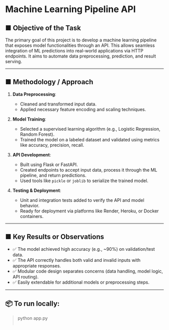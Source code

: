 # Machine Learning Pipeline API

## ■ Objective of the Task

The primary goal of this project is to develop a machine learning pipeline that exposes model functionalities through an API. This allows seamless integration of ML predictions into real-world applications via HTTP endpoints. It aims to automate data preprocessing, prediction, and result serving.

---

## ■ Methodology / Approach

1. **Data Preprocessing**:
   - Cleaned and transformed input data.
   - Applied necessary feature encoding and scaling techniques.
   
2. **Model Training**:
   - Selected a supervised learning algorithm (e.g., Logistic Regression, Random Forest).
   - Trained the model on a labeled dataset and validated using metrics like accuracy, precision, recall.

3. **API Development**:
   - Built using Flask or FastAPI.
   - Created endpoints to accept input data, process it through the ML pipeline, and return predictions.
   - Used tools like `pickle` or `joblib` to serialize the trained model.

4. **Testing & Deployment**:
   - Unit and integration tests added to verify the API and model behavior.
   - Ready for deployment via platforms like Render, Heroku, or Docker containers.

---

## ■ Key Results or Observations

- ✅ The model achieved high accuracy (e.g., ~90%) on validation/test data.
- ✅ The API correctly handles both valid and invalid inputs with appropriate responses.
- ✅ Modular code design separates concerns (data handling, model logic, API routing).
- ✅ Easily extendable for additional models or preprocessing steps.

---

## 📦 To run locally:

> python app.py
> ```

